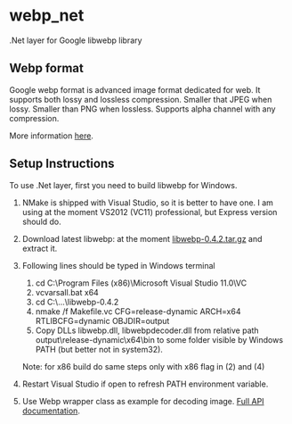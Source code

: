 # webp_net
.Net layer for Google libwebp library

## Webp format ##

Google webp format is advanced image format dedicated for web.
It supports both lossy and lossless compression. Smaller that JPEG when lossy. Smaller than PNG when lossless. Supports alpha channel with any compression. 

More information [here](https://developers.google.com/speed/webp/).

## Setup Instructions ##
To use .Net layer, first you need to build libwebp for Windows.

1. NMake is shipped with Visual Studio, so it is better to have one. I am using at the moment VS2012 (VC11) professional, but Express version should do.
2. Download latest libwebp: at the moment [libwebp-0.4.2.tar.gz](http://downloads.webmproject.org/releases/webp/libwebp-0.4.2.tar.gz) and extract it.
3. Following lines should be typed in Windows terminal
	1. cd C:\Program Files (x86)\Microsoft Visual Studio 11.0\VC
	2. vcvarsall.bat x64
	3. cd C:\\...\libwebp-0.4.2
	4. nmake /f Makefile.vc CFG=release-dynamic ARCH=x64 RTLIBCFG=dynamic OBJDIR=output
	5. Copy DLLs libwebp.dll, libwebpdecoder.dll from relative path output\release-dynamic\x64\bin to some folder visible by Windows PATH (but better not in system32).
	
	Note: for x86 build do same steps only with x86 flag in (2) and (4)
4. Restart Visual Studio if open to refresh PATH environment variable.
5. Use Webp wrapper class as example for decoding image. [Full API documentation](https://developers.google.com/speed/webp/docs/api).